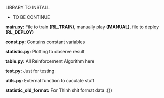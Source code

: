LIBRARY TO INSTALL
- TO BE CONTINUE

**main.py:** File to train **(RL_TRAIN)**, manually play **(MANUAL)**, file to deploy **(RL_DEPLOY)** <br>

**const.py:** Contains constant variables<br>

**statistic.py:** Plotting to observe result<br>

**table.py:** All Reinforcement Algorithm here<br>

**test.py:** Just for testing<br>

**utils.py:** External function to caculate stuff<br>

**statistic_old_format:** For Thinh shit format data :)))<br>